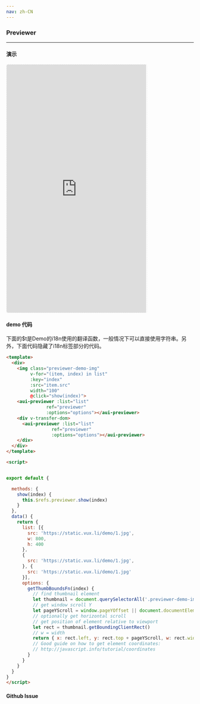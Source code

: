 ```yaml
---
nav: zh-CN
---
```



### Previewer

---

#### 演示

 <div style="width:377px;height:667px;display:inline-block;border:1px dashed #ececec;border-radius:5px;overflow:hidden;">
   <iframe src="http://192.9.200.185:50003/aui-m/#/component/previewer" width="375" height="667" border="0" frameborder="0"></iframe>
 </div>

#### demo 代码

<p class="tip">下面的$t是Demo的i18n使用的翻译函数，一般情况下可以直接使用字符串。另外，下面代码隐藏了i18n标签部分的代码。</p>

``` html
<template>
  <div>
    <img class="previewer-demo-img"
         v-for="(item, index) in list"
         :key="index"
         :src="item.src"
         width="100"
         @click="show(index)">
    <aui-previewer :list="list"
               ref="previewer"
               :options="options"></aui-previewer>
    <div v-transfer-dom>
      <aui-previewer :list="list"
                 ref="previewer"
                 :options="options"></aui-previewer>
    </div>
  </div>
</template>

<script>


export default {

  methods: {
    show(index) {
      this.$refs.previewer.show(index)
    }
  },
  data() {
    return {
      list: [{
        src: 'https://static.vux.li/demo/1.jpg',
        w: 800,
        h: 400
      },
      {
        src: 'https://static.vux.li/demo/1.jpg',
      }, {
        src: 'https://static.vux.li/demo/1.jpg'
      }],
      options: {
        getThumbBoundsFn(index) {
          // find thumbnail element
          let thumbnail = document.querySelectorAll('.previewer-demo-img')[index]
          // get window scroll Y
          let pageYScroll = window.pageYOffset || document.documentElement.scrollTop
          // optionally get horizontal scroll
          // get position of element relative to viewport
          let rect = thumbnail.getBoundingClientRect()
          // w = width
          return { x: rect.left, y: rect.top + pageYScroll, w: rect.width }
          // Good guide on how to get element coordinates:
          // http://javascript.info/tutorial/coordinates
        }
      }
    }
  }
}
</script>
```


#### Github Issue